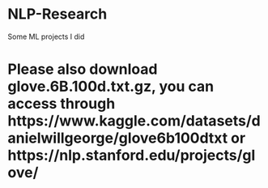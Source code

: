# NLP-Research
Some ML projects I did



<h1> Please also download glove.6B.100d.txt.gz, you can access through https://www.kaggle.com/datasets/danielwillgeorge/glove6b100dtxt or https://nlp.stanford.edu/projects/glove/
